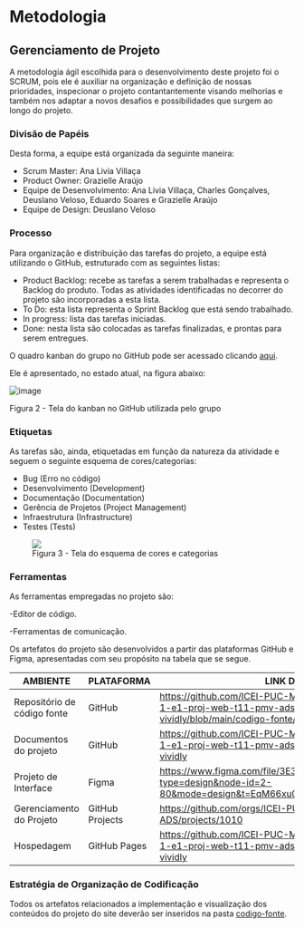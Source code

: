 
# Metodologia

## Gerenciamento de Projeto
A metodologia ágil escolhida para o desenvolvimento deste projeto foi o SCRUM, pois ele é auxiliar na organização  e definição de nossas prioridades, inspecionar o projeto contantantemente visando melhorias e também nos adaptar a novos desafios e possibilidades que surgem ao longo do projeto.

### Divisão de Papéis

Desta forma, a equipe está organizada da seguinte maneira:
- Scrum Master: Ana Livia Villaça
- Product Owner: Grazielle Araújo 
- Equipe de Desenvolvimento: Ana Livia Villaça, Charles Gonçalves, Deuslano Veloso, Eduardo Soares e Grazielle Araújo 
- Equipe de Design: Deuslano Veloso

### Processo

Para organização e distribuição das tarefas do projeto, a equipe está utilizando o GitHub, estruturado com as seguintes listas:

<ul>
 <li>Product Backlog: recebe as tarefas a serem trabalhadas e representa o Backlog do produto. Todas as atividades identificadas no decorrer do projeto são incorporadas a esta lista. </li>
 <li>To Do: esta lista representa o Sprint Backlog que está sendo trabalhado.</li>
 <li>In progress: lista das tarefas iniciadas.</li>
 <li>Done: nesta lista são colocadas as tarefas finalizadas, e prontas para serem entregues.</li>
</ul>

O quadro kanban do grupo no GitHub pode ser acessado clicando <a href="https://github.com/orgs/ICEI-PUC-Minas-PMV-ADS/projects/1010">aqui</a>.

Ele é apresentado, no estado atual, na figura abaixo:

![image](https://github.com/ICEI-PUC-Minas-PMV-ADS/pmv-ads-2024-1-e1-proj-web-t11-pmv-ads-2024-1-e1-proj-web-t11-vividly/assets/164579007/7d2679a8-2ad9-4482-bfbd-f1718482e088)

Figura 2 - Tela do kanban no GitHub utilizada pelo grupo

### Etiquetas
<p>As tarefas são, ainda, etiquetadas em função da natureza da atividade e seguem o seguinte esquema de cores/categorias:</p>

<ul>
  <li>Bug (Erro no código)</li>
  <li>Desenvolvimento (Development)</li>
  <li>Documentação (Documentation)</li>
  <li>Gerência de Projetos (Project Management)</li>
  <li>Infraestrutura (Infrastructure)</li>
  <li>Testes (Tests)</li>
</ul>

<figure> 
  <img src="https://user-images.githubusercontent.com/100447878/164068979-9eed46e1-9b44-461e-ab88-c2388e6767a1.png">
    <figcaption>Figura 3 - Tela do esquema de cores e categorias</figcaption>
</figure> 

### Ferramentas

As ferramentas empregadas no projeto são:

-Editor de código.

-Ferramentas de comunicação.

Os artefatos do projeto são desenvolvidos a partir das plataformas GitHub e Figma, apresentadas com seu propósito na tabela que se segue.


| AMBIENTE                            | PLATAFORMA                         | LINK DE ACESSO                         |
|-------------------------------------|------------------------------------|----------------------------------------|
| Repositório de código fonte         | GitHub                             | https://github.com/ICEI-PUC-Minas-PMV-ADS/pmv-ads-2024-1-e1-proj-web-t11-pmv-ads-2024-1-e1-proj-web-t11-vividly/blob/main/codigo-fonte/README.md         |
| Documentos do projeto               | GitHub                             | https://github.com/ICEI-PUC-Minas-PMV-ADS/pmv-ads-2024-1-e1-proj-web-t11-pmv-ads-2024-1-e1-proj-web-t11-vividly                             |
| Projeto de Interface                | Figma                              | https://www.figma.com/file/3E3RdEkp7qVjHPZTD71GJH/Untitled?type=design&node-id=2-80&mode=design&t=EqM66xu0PWARFHQk-0                        |
| Gerenciamento do Projeto            | GitHub Projects                    | https://github.com/orgs/ICEI-PUC-Minas-PMV-ADS/projects/1010                            |
| Hospedagem                          | GitHub Pages                       | https://github.com/ICEI-PUC-Minas-PMV-ADS/pmv-ads-2024-1-e1-proj-web-t11-pmv-ads-2024-1-e1-proj-web-t11-vividly    |


### Estratégia de Organização de Codificação 

Todos os artefatos relacionados a implementação e visualização dos conteúdos do projeto do site deverão ser inseridos na pasta [codigo-fonte](http://https://github.com/ICEI-PUC-Minas-PMV-ADS/WebApplicationProject-Template-v2/tree/main/codigo-fonte). 

